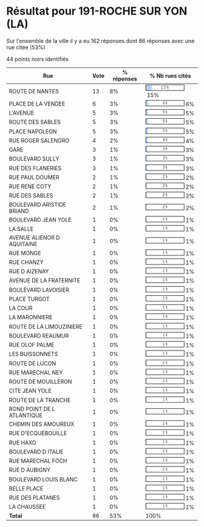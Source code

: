 # Résultat pour 191-ROCHE SUR YON (LA)

Sur l'ensemble de la ville il y a eu 162 réponses dont 86 réponses avec une rue citée (53%)

44 points noirs identifiés

| Rue | Vote | % réponses | % Nb rues cités|
|-----|------|------------|----------------|
| ROUTE DE NANTES | 13 | 8% | <img src="../../img/bar_15.gif" />&nbsp;15%|
| PLACE DE LA VENDEE | 6 | 3% | <img src="../../img/bar_6.gif" />&nbsp;6%|
| L'AVENUE | 5 | 3% | <img src="../../img/bar_5.gif" />&nbsp;5%|
| ROUTE DES SABLES | 5 | 3% | <img src="../../img/bar_5.gif" />&nbsp;5%|
| PLACE NAPOLEON | 5 | 3% | <img src="../../img/bar_5.gif" />&nbsp;5%|
| RUE ROGER SALENGRO | 4 | 2% | <img src="../../img/bar_4.gif" />&nbsp;4%|
| GARE | 3 | 1% | <img src="../../img/bar_3.gif" />&nbsp;3%|
| BOULEVARD SULLY | 3 | 1% | <img src="../../img/bar_3.gif" />&nbsp;3%|
| RUE DES FLANERIES | 3 | 1% | <img src="../../img/bar_3.gif" />&nbsp;3%|
| RUE PAUL DOUMER | 2 | 1% | <img src="../../img/bar_2.gif" />&nbsp;2%|
| RUE RENE COTY | 2 | 1% | <img src="../../img/bar_2.gif" />&nbsp;2%|
| RUE DES SABLES | 2 | 1% | <img src="../../img/bar_2.gif" />&nbsp;2%|
| BOULEVARD ARISTIDE BRIAND | 2 | 1% | <img src="../../img/bar_2.gif" />&nbsp;2%|
| BOULEVARD JEAN YOLE | 1 | 0% | <img src="../../img/bar_1.gif" />&nbsp;1%|
| LA SALLE | 1 | 0% | <img src="../../img/bar_1.gif" />&nbsp;1%|
| AVENUE ALIENOR D AQUITAINE | 1 | 0% | <img src="../../img/bar_1.gif" />&nbsp;1%|
| RUE MONGE | 1 | 0% | <img src="../../img/bar_1.gif" />&nbsp;1%|
| RUE CHANZY | 1 | 0% | <img src="../../img/bar_1.gif" />&nbsp;1%|
| RUE D AIZENAY | 1 | 0% | <img src="../../img/bar_1.gif" />&nbsp;1%|
| AVENUE DE LA FRATERNITE | 1 | 0% | <img src="../../img/bar_1.gif" />&nbsp;1%|
| BOULEVARD LAVOISIER | 1 | 0% | <img src="../../img/bar_1.gif" />&nbsp;1%|
| PLACE TURGOT | 1 | 0% | <img src="../../img/bar_1.gif" />&nbsp;1%|
| LA COUR | 1 | 0% | <img src="../../img/bar_1.gif" />&nbsp;1%|
| LA MARONNIERE | 1 | 0% | <img src="../../img/bar_1.gif" />&nbsp;1%|
| ROUTE DE LA LIMOUZINIERE | 1 | 0% | <img src="../../img/bar_1.gif" />&nbsp;1%|
| BOULEVARD REAUMUR | 1 | 0% | <img src="../../img/bar_1.gif" />&nbsp;1%|
| RUE OLOF PALME | 1 | 0% | <img src="../../img/bar_1.gif" />&nbsp;1%|
| LES BUISSONNETS | 1 | 0% | <img src="../../img/bar_1.gif" />&nbsp;1%|
| ROUTE DE LUCON | 1 | 0% | <img src="../../img/bar_1.gif" />&nbsp;1%|
| RUE MARECHAL NEY | 1 | 0% | <img src="../../img/bar_1.gif" />&nbsp;1%|
| ROUTE DE MOUILLERON | 1 | 0% | <img src="../../img/bar_1.gif" />&nbsp;1%|
| CITE JEAN YOLE | 1 | 0% | <img src="../../img/bar_1.gif" />&nbsp;1%|
| ROUTE DE LA TRANCHE | 1 | 0% | <img src="../../img/bar_1.gif" />&nbsp;1%|
| ROND POINT DE L ATLANTIQUE | 1 | 0% | <img src="../../img/bar_1.gif" />&nbsp;1%|
| CHEMIN DES AMOUREUX | 1 | 0% | <img src="../../img/bar_1.gif" />&nbsp;1%|
| RUE D'ECQUEBOUILLE | 1 | 0% | <img src="../../img/bar_1.gif" />&nbsp;1%|
| RUE HAXO | 1 | 0% | <img src="../../img/bar_1.gif" />&nbsp;1%|
| BOULEVARD D ITALIE | 1 | 0% | <img src="../../img/bar_1.gif" />&nbsp;1%|
| RUE MARECHAL FOCH | 1 | 0% | <img src="../../img/bar_1.gif" />&nbsp;1%|
| RUE D AUBIGNY | 1 | 0% | <img src="../../img/bar_1.gif" />&nbsp;1%|
| BOULEVARD LOUIS BLANC | 1 | 0% | <img src="../../img/bar_1.gif" />&nbsp;1%|
| BELLE PLACE | 1 | 0% | <img src="../../img/bar_1.gif" />&nbsp;1%|
| RUE DES PLATANES | 1 | 0% | <img src="../../img/bar_1.gif" />&nbsp;1%|
| LA CHAUSSEE | 1 | 0% | <img src="../../img/bar_1.gif" />&nbsp;1%|
| **Total** | 86 | 53% | 100%|
